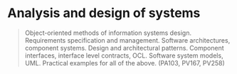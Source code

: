 # Analysis and design of systems

> Object-oriented methods of information systems design. Requirements specification and management. Software architectures, component systems. Design and architectural patterns. Component interfaces, interface level contracts, OCL. Software system models, UML. Practical examples for all of the above. (PA103, PV167, PV258)
